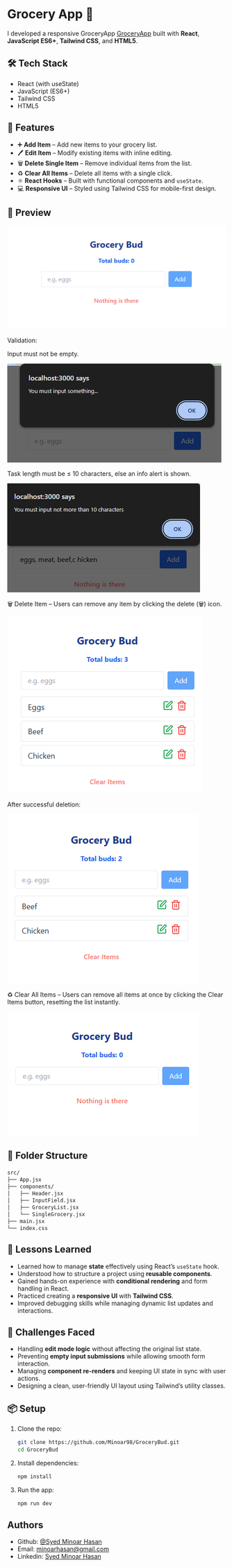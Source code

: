 # Grocery App 🛒

I developed a responsive GroceryApp [GroceryApp](https://groceryappreact.netlify.app/) built with **React**, **JavaScript ES6+**, **Tailwind CSS**, and **HTML5**.

## 🛠 Tech Stack

- React (with useState)
- JavaScript (ES6+)
- Tailwind CSS
- HTML5

## 🚀 Features

- ➕ **Add Item** – Add new items to your grocery list.
- 🖊️ **Edit Item** – Modify existing items with inline editing.
- 🗑️ **Delete Single Item** – Remove individual items from the list.
- ♻️ **Clear All Items** – Delete all items with a single click.
- ⚛️ **React Hooks** – Built with functional components and `useState`.
- 💻 **Responsive UI** – Styled using Tailwind CSS for mobile-first design.

## 📸 Preview

![App Screenshot](src/assets/img/img-1.png)

Validation:

Input must not be empty.

![App Screenshot](src/assets/img/img-2.png)

Task length must be ≤ 10 characters, else an info alert is shown.

![App Screenshot](src/assets/img/img-3.png)

🗑️ Delete Item – Users can remove any item by clicking the delete (🗑️) icon.

![App Screenshot](src/assets/img/img-4.png)

After successful deletion:

![App Screenshot](src/assets/img/img-5.png)

♻️ Clear All Items – Users can remove all items at once by clicking the Clear Items button, resetting the list instantly.

![App Screenshot](src/assets/img/img-6.png)

## 📁 Folder Structure

```
src/
├── App.jsx
├── components/
│   ├── Header.jsx
│   ├── InputField.jsx
│   ├── GroceryList.jsx
│   └── SingleGrocery.jsx
├── main.jsx
└── index.css

```

## 🧠 Lessons Learned

- Learned how to manage **state** effectively using React’s `useState` hook.
- Understood how to structure a project using **reusable components**.
- Gained hands-on experience with **conditional rendering** and form handling in React.
- Practiced creating a **responsive UI** with **Tailwind CSS**.
- Improved debugging skills while managing dynamic list updates and interactions.

## 🧩 Challenges Faced

- Handling **edit mode logic** without affecting the original list state.
- Preventing **empty input submissions** while allowing smooth form interaction.
- Managing **component re-renders** and keeping UI state in sync with user actions.
- Designing a clean, user-friendly UI layout using Tailwind’s utility classes.



## 📦 Setup

1. Clone the repo:

   ```bash
   git clone https://github.com/Minoar98/GroceryBud.git
   cd GroceryBud
   ```

2. Install dependencies:

   ```bash
   npm install
   ```

3. Run the app:
   ```bash
   npm run dev
   ```


## Authors

- Github: [@Syed Minoar Hasan](https://github.com/Minoar98)
- Email: [minoarhasan@gmail.com](mailto:minoarhasan@gmail.com)
- Linkedin: [Syed Minoar Hasan](https://www.linkedin.com/in/syed-minaor-hasan-3404b617a/)
